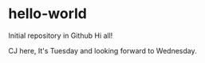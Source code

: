 # hello-world
Initial repository in Github
Hi all!

CJ here, It's Tuesday and looking forward to Wednesday.
